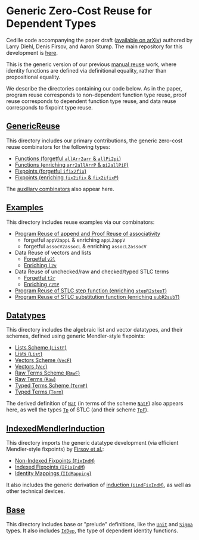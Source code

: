 Generic Zero-Cost Reuse for Dependent Types
===========================================

Cedille code accompanying the paper draft
([available on arXiv](https://arxiv.org/abs/1803.08150)) 
authored by Larry Diehl, Denis Firsov, and Aaron Stump.
The main repository for this development is
[here](https://github.com/larrytheliquid/generic-reuse).

This is the generic version of our
previous [manual reuse](https://github.com/larrytheliquid/zero-cost-coercions)
work, where identity functions are defined via definitional equality, 
rather than propositional equality.

We describe the directories containing our code below. As in the paper,
program reuse corresponds to non-dependent function type reuse,
proof reuse corresponds to dependent function type reuse,
and data reuse corresponds to fixpoint type reuse.

[GenericReuse](GenericReuse)
---------------------------------

This directory includes our primary contributions,
the generic zero-cost reuse combinators for the following types:
* [Functions (forgetful `allArr2arr` & `allPi2pi`)](GenericReuse/FogFun.ced)
* [Functions (enriching `arr2allArrP` & `pi2allPiP`)](GenericReuse/EnrFun.ced)
* [Fixpoints (forgetful `ifix2fix`)](GenericReuse/FogFix.ced)
* [Fixpoints (enriching `fix2ifix` & `fix2ifixP`)](GenericReuse/EnrFix.ced)

The [auxiliary combinators](GenericReuse/Util.ced) also appear here.

[Examples](Examples)
---------------------------------

This directory includes reuse examples via our combinators:
* [Program Reuse of append and Proof Reuse of associativity](Examples/AppendReuse.ced)
  * forgetful `appV2appL` & enriching `appL2appV`
  * forgetful `assocV2assocL` & enriching `assocL2assocV`
* Data Reuse of vectors and lists
  * [Forgetful `v2l`](Examples/VecListReuse.ced)
  * [Enriching `l2v`](Examples/ListVecReuse.ced)
* Data Reuse of unchecked/raw and checked/typed STLC terms
  * [Forgetful `t2r`](Examples/TermRawReuse.ced)
  * [Enriching `r2tP`](Examples/RawTermReuse.ced)
* [Program Reuse of STLC step function (enriching `stepR2stepT`)](Examples/StepReuse.ced)
* [Program Reuse of STLC substitution function (enriching `subR2subT`)](Examples/SubReuse.ced)

[Datatypes](Datatypes)
---------------------------

This directory includes the algebraic list and vector datatypes,
and their schemes, defined using generic Mendler-style fixpoints:
* [Lists Scheme (`ListF`)](Datatypes/ListF.ced)
* [Lists (`List`)](Datatypes/List.ced)
* [Vectors Scheme (`VecF`)](Datatypes/VecF.ced)
* [Vectors (`Vec`)](Datatypes/Vec.ced)
* [Raw Terms Scheme (`RawF`)](Datatypes/RawF.ced)
* [Raw Terms (`Raw`)](Datatypes/Raw.ced)
* [Typed Terms Scheme (`TermF`)](Datatypes/TermF.ced)
* [Typed Terms (`Term`)](Datatypes/Term.ced)

The derived definition of [`Nat`](Datatypes/Nat.ced)
(in terms of the scheme [`NatF`](Datatypes/NatF.ced))
also appears here, as well the types [`Tp`](Datatypes/Tp.ced)
of STLC (and their scheme [`TpF`](Datatypes/TpF.ced)).

[IndexedMendlerInduction](IndexedMendlerInduction)
-------------------------------------------------------

This directory imports the generic datatype development
(via efficient Mendler-style fixpoints) by
[Firsov et al.](https://arxiv.org/abs/1803.02473):
* [Non-Indexed Fixpoints (`FixIndM`)](IndexedMendlerInduction/FixIndM.ced)
* [Indexed Fixpoints (`IFixIndM`)](IndexedMendlerInduction/IFixIndM.ced)
* [Identity Mappings (`IIdMapping`)](IndexedMendlerInduction/IIdMapping.ced)

It also includes the generic derivation of [induction (`iindFixIndM`)](IndexedMendlerInduction/IInductionM.ced),
as well as other technical devices.

[Base](Base)
-----------------

This directory includes base or "prelude" definitions,
like the [`Unit`](Base/Unit.ced) and [`Sigma`](Base/Sigma.ced) types.
It also includes [`IdDep`](Base/Id.ced),
the type of dependent identity functions.

